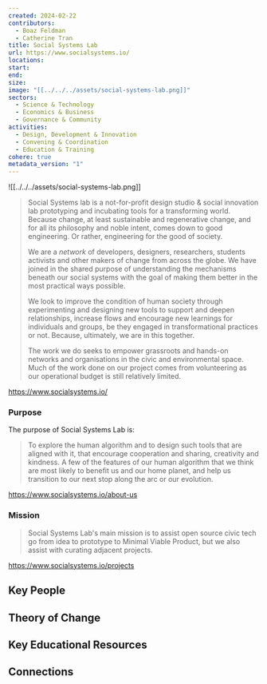 ```yaml
---
created: 2024-02-22
contributors:
  - Boaz Feldman
  - Catherine Tran
title: Social Systems Lab
url: https://www.socialsystems.io/
locations: 
start: 
end: 
size: 
image: "[[../../../assets/social-systems-lab.png]]"
sectors:
  - Science & Technology
  - Economics & Business
  - Governance & Community
activities:
  - Design, Development & Innovation
  - Convening & Coordination
  - Education & Training
cohere: true
metadata_version: "1"
---
```

![[../../../assets/social-systems-lab.png]]
>Social Systems lab is a not-for-profit design studio & social innovation lab prototyping and incubating tools for a transforming world. Because change, at least sustainable and regenerative change, and for all its philosophy and noble intent, comes down to good engineering. Or rather, engineering for the good of society.
>
>We are a _network_ of developers, designers, researchers, students activists and other makers of change from across the globe. We have joined in the shared purpose of understanding the mechanisms beneath our social systems with the goal of making them better in the most practical ways possible.
>
>We look to improve the condition of human society through experimenting and designing new tools to support and deepen relationships, increase flows and encourage new learnings for individuals and groups, be they engaged in transformational practices or not. Because, ultimately, we are in this together.
>
>The work we do seeks to empower grassroots and hands-on networks and organisations in the civic and environmental space. Much of the work done on our project comes from volunteering as our operational budget is still relatively limited.

https://www.socialsystems.io/

### Purpose

The purpose of Social Systems Lab is:

>To explore the human algorithm and to design such tools that are aligned with it, that encourage cooperation and sharing, creativity and kindness. A few of the features of our human algorithm that we think are most likely to benefit us and our home planet, and help us transition to our next stop along the arc or our evolution.

https://www.socialsystems.io/about-us

### Mission

>Social Systems Lab's main mission is to assist open source civic tech go from idea to prototype to Minimal Viable Product, but we also assist with curating adjacent projects.

https://www.socialsystems.io/projects

## Key People

## Theory of Change

## Key Educational Resources

## Connections










